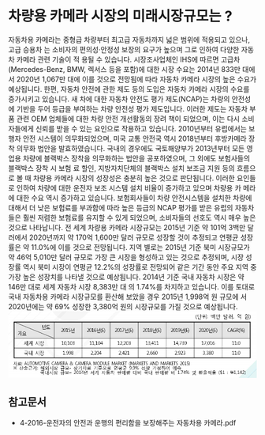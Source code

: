 # 차량용 카메라 시장의 미래시장규모는 ?
자동차용 카메라는 중형급 차량부터 최고급 자동차까지 넓은 범위에 적용되고 있으나, 고급 승용차 는 소비자의 편의성·안정성 보장의 요구가 높으며 그로 인하여 다양한 자동차 카메라 관련 기술이 적 용될 수 있습니다. 시장조사업체인 IHS에 따르면 고급차(Mercedes-Benz, BMW, 렉서스 등을 포함)에 대한 시장 수요는 2014년 833만 대에서 2020년 1,067만 대에 이를 것으로 전망됨에 따라 자동차 카메라 시장의 높은 수요가 예상됩니다. 한편, 자동차 안전에 관한 제도 등의 도입은 자동차 카메라 시장의 수요를 증가시키고 있습니다. 새 차에 대한 자동차 안전도 평가 제도(NCAP)는 차량의 안전성에 기반을 두어 등급을 부여하는 차량 안전성 평가 제도입니다. 이러한 제도는 자동차 부품 관련 OEM 업체들에 대한 차량 안전 개선활동의 장려 책이 되었으며, 이는 다시 소비자들에게 신뢰를 받을 수 있는 요인으로 작용하고 있습니다. 2010년부터 유럽에서는 보행자 안전 시스템이 의무화되었으며, 미국 교통 안전국 역시 2018년부터 후방카메라 장착 의무화 법안을 발효하였습니다. 
국내의 경우에도 국토해양부가 2013년부터 모든 영업용 차량에 블랙박스 장착을 의무화하는 법안을 공포하였으며, 그 외에도 보험사들의 블랙박스 장착 시 보험 료 할인, 지방자치단체의 블랙박스 설치 보조금 지원 등의 흐름으로 볼 때 차량용 카메라 시장의 성장성은 충분히 높은 것으로 판단됩니다.  이러한 요인들로 인하여 차량에 대한 운전자 보조 시스템 설치 비율이 증가하고 있으며 차량용 카 메라에 대한 수요 역시 증가하고 있습니다. 
보험회사들이 차량 안전시스템을 설치한 차량에 대해서 더 낮은 보험료를 부과함에 따라 높은 등급의 NCAP 평가를 받은 유럽의 자동차들은 훨씬 저렴한 보험료를 유지할 수 있게 되었으며, 소비자들의 선호도 역시 매우 높은 것으로 나타납니다. 전 세계 차량용 카메라 시장규모는 2015년 기준 약 101억 3백만 달러에서 2020년까지 약 170억 1,600만 달러 규모로 성장할 것이 추정되고 연평균 성장률은 약 11.0%에 이를 것으로 전망됩니다. 지역 별로는 2015년 기준 북미 시장규모가 약 46억 5,010만 달러 규모로 가장 큰 시장을 형성하고 있는 것으로 추정되며, 시장 성장률 역시 북미 시장이 연평균 12.2%의 성장률로 전망되어 같은 기간 동안 주요 지역 중 가장 높은 성장치를 나타낼 것으로 예상됩니다.
 2014년 기준 국내 자동차 시장은 약 146만 대로 세계 자동차 시장 8,383만 대 의 1.74%를 차지하고 있습니다. 이를 토대로 국내 자동차용 카메라 시장규모를 환산해 보았을 경우 2015년 1,998억 원 규모에 서 2020년에는 약 69% 성장한 3,380억 원의 시장규모를 가질 것으로 예상됩니다.
![ ](./images/차량용_카메라_Q14_1_1.PNG) 

## 참고문서 
- 4-2016-운전자의 안전과 운행의 편리함을 보장해주는 자동차용 카메라.pdf